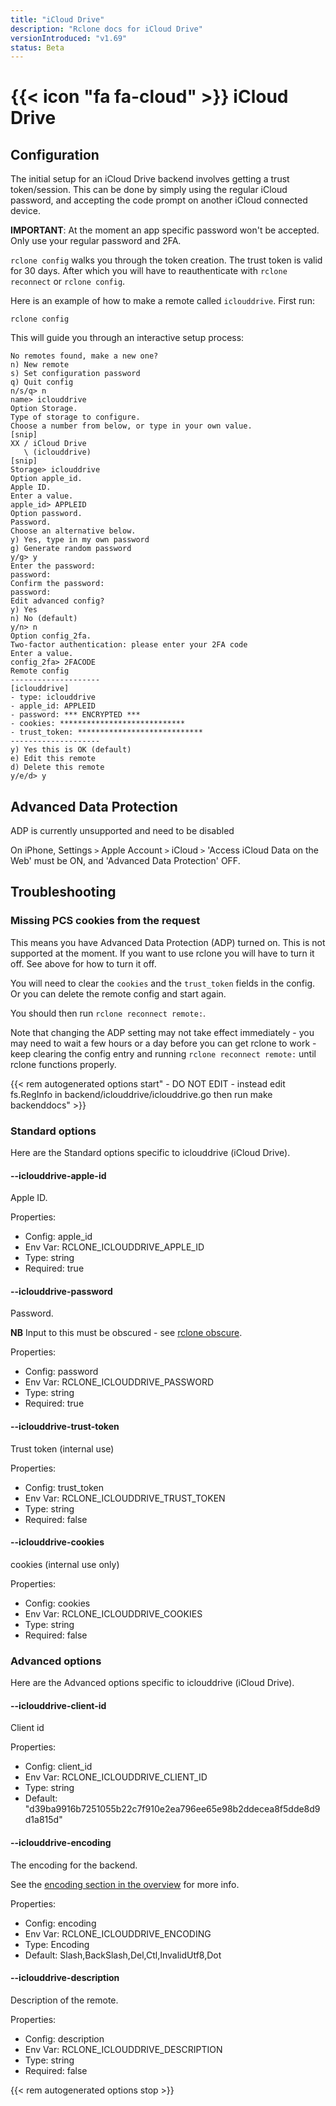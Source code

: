 ```yaml
---
title: "iCloud Drive"
description: "Rclone docs for iCloud Drive"
versionIntroduced: "v1.69"
status: Beta
---
```


# {{< icon "fa fa-cloud" >}} iCloud Drive

## Configuration

The initial setup for an iCloud Drive backend involves getting a trust token/session.
This can be done by simply using the regular iCloud password, and accepting the code
prompt on another iCloud connected device.

**IMPORTANT**: At the moment an app specific password won't be accepted. Only
use your regular password and 2FA.

`rclone config` walks you through the token creation. The trust token is valid
for 30 days. After which you will have to reauthenticate with `rclone reconnect`
or `rclone config`.

Here is an example of how to make a remote called `iclouddrive`.  First run:

```console
rclone config
```

This will guide you through an interactive setup process:

```text
No remotes found, make a new one?
n) New remote
s) Set configuration password
q) Quit config
n/s/q> n
name> iclouddrive
Option Storage.
Type of storage to configure.
Choose a number from below, or type in your own value.
[snip]
XX / iCloud Drive
   \ (iclouddrive)
[snip]
Storage> iclouddrive
Option apple_id.
Apple ID.
Enter a value.
apple_id> APPLEID  
Option password.
Password.
Choose an alternative below.
y) Yes, type in my own password
g) Generate random password
y/g> y
Enter the password:
password:
Confirm the password:
password:
Edit advanced config?
y) Yes
n) No (default)
y/n> n
Option config_2fa.
Two-factor authentication: please enter your 2FA code
Enter a value.
config_2fa> 2FACODE
Remote config
--------------------
[iclouddrive]
- type: iclouddrive
- apple_id: APPLEID
- password: *** ENCRYPTED ***
- cookies: ****************************
- trust_token: ****************************
--------------------
y) Yes this is OK (default)
e) Edit this remote
d) Delete this remote
y/e/d> y
```

## Advanced Data Protection

ADP is currently unsupported and need to be disabled

On iPhone, Settings `>` Apple Account `>` iCloud `>` 'Access iCloud Data on the Web'
must be ON, and 'Advanced Data Protection' OFF.

## Troubleshooting

### Missing PCS cookies from the request

This means you have Advanced Data Protection (ADP) turned on. This is not supported
at the moment. If you want to use rclone you will have to turn it off. See above
for how to turn it off.

You will need to clear the `cookies` and the `trust_token` fields in the config.
Or you can delete the remote config and start again.

You should then run `rclone reconnect remote:`.

Note that changing the ADP setting may not take effect immediately - you may
need to wait a few hours or a day before you can get rclone to work - keep
clearing the config entry and running `rclone reconnect remote:` until rclone
functions properly.

{{< rem autogenerated options start" - DO NOT EDIT - instead edit fs.RegInfo in backend/iclouddrive/iclouddrive.go then run make backenddocs" >}}
### Standard options

Here are the Standard options specific to iclouddrive (iCloud Drive).

#### --iclouddrive-apple-id

Apple ID.

Properties:

- Config:      apple_id
- Env Var:     RCLONE_ICLOUDDRIVE_APPLE_ID
- Type:        string
- Required:    true

#### --iclouddrive-password

Password.

**NB** Input to this must be obscured - see [rclone obscure](/commands/rclone_obscure/).

Properties:

- Config:      password
- Env Var:     RCLONE_ICLOUDDRIVE_PASSWORD
- Type:        string
- Required:    true

#### --iclouddrive-trust-token

Trust token (internal use)

Properties:

- Config:      trust_token
- Env Var:     RCLONE_ICLOUDDRIVE_TRUST_TOKEN
- Type:        string
- Required:    false

#### --iclouddrive-cookies

cookies (internal use only)

Properties:

- Config:      cookies
- Env Var:     RCLONE_ICLOUDDRIVE_COOKIES
- Type:        string
- Required:    false

### Advanced options

Here are the Advanced options specific to iclouddrive (iCloud Drive).

#### --iclouddrive-client-id

Client id

Properties:

- Config:      client_id
- Env Var:     RCLONE_ICLOUDDRIVE_CLIENT_ID
- Type:        string
- Default:     "d39ba9916b7251055b22c7f910e2ea796ee65e98b2ddecea8f5dde8d9d1a815d"

#### --iclouddrive-encoding

The encoding for the backend.

See the [encoding section in the overview](/overview/#encoding) for more info.

Properties:

- Config:      encoding
- Env Var:     RCLONE_ICLOUDDRIVE_ENCODING
- Type:        Encoding
- Default:     Slash,BackSlash,Del,Ctl,InvalidUtf8,Dot

#### --iclouddrive-description

Description of the remote.

Properties:

- Config:      description
- Env Var:     RCLONE_ICLOUDDRIVE_DESCRIPTION
- Type:        string
- Required:    false

{{< rem autogenerated options stop >}}
